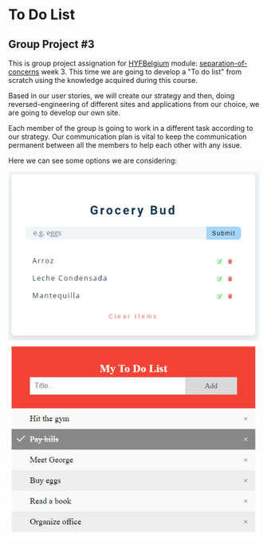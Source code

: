 # To Do List

## Group Project #3

This is group project assignation for  [HYFBelgium](https://hackyourfuture.be/) module: [separation-of-concerns](https://github.com/HackYourFutureBelgium/separation-of-concerns) week 3. This time we are going to develop a "To do list" from scratch using the knowledge acquired during this course.

Based in  our user stories, we will create our strategy and then, doing reversed-engineering of different sites and applications from our choice, we are going to develop our own site.

Each member of the group is going to work in a different task according to our strategy. Our communication plan is vital to keep the communication permanent between all the members to help each other with any issue.

Here we can see some options we are considering:

![option-1](/client/public/option1.png)
![option-2](/client/public/option2.png)
